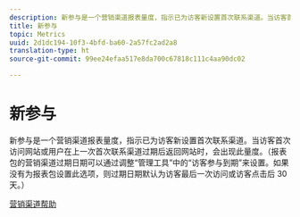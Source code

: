 ```yaml
---
description: 新参与是一个营销渠道报表量度，指示已为访客新设置首次联系渠道。当访客首次访问网站或用户在上一次首次联系渠道过期后返回网站时，会出现此量度。（报表包的营销渠道过期日期可以通过调整“管理工具”中的“访客参与到期”来设置。如果没有为报表包设置此选项，则过期日期默认为访客最后一次访问或访客点击后 30 天。）
title: 新参与
topic: Metrics
uuid: 2d1dc194-10f3-4bfd-ba60-2a57fc2ad2a8
translation-type: ht
source-git-commit: 99ee24efaa517e8da700c67818c111c4aa90dc02

---
```



# 新参与

新参与是一个营销渠道报表量度，指示已为访客新设置首次联系渠道。当访客首次访问网站或用户在上一次首次联系渠道过期后返回网站时，会出现此量度。（报表包的营销渠道过期日期可以通过调整“管理工具”中的“访客参与到期”来设置。如果没有为报表包设置此选项，则过期日期默认为访客最后一次访问或访客点击后 30 天。）

[营销渠道帮助](https://marketing.adobe.com/resources/help/zh_CN/mchannel/)
